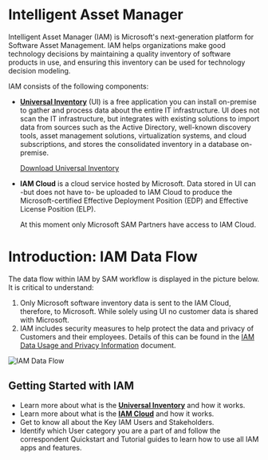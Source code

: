 # Intelligent Asset Manager

Intelligent Asset Manager (IAM) is Microsoft's next-generation platform for Software Asset Management. IAM helps organizations make good technology decisions by maintaining a quality inventory of software products in use, and ensuring this inventory can be used for technology decision modeling.

IAM consists of the following components:

- **[Universal Inventory](universal-inventory/what-is-universal-inventory.md)** (UI) is a free application you can install on-premise to gather and process data about the entire IT infrastructure. UI does not scan the IT infrastructure, but integrates with existing solutions to import data from sources such as the Active Directory, well-known discovery tools, asset management solutions, virtualization systems, and cloud subscriptions, and stores the consolidated inventory in a database on-premise.  

  [Download Universal Inventory](https://aka.ms/downloadui)

- **IAM Cloud** is a cloud service hosted by Microsoft. Data stored in UI can -but does not have to- be uploaded to IAM Cloud to produce the Microsoft-certified Effective Deployment Position (EDP) and Effective License Position (ELP).  
  
  At this moment only Microsoft SAM Partners have access to IAM Cloud.

# Introduction: IAM Data Flow

The data flow within IAM by SAM workflow is displayed in the picture below. It is critical to understand:

1. Only Microsoft software inventory data is sent to the IAM Cloud, therefore, to Microsoft. While solely using UI no customer data is shared with Microsoft.
1. IAM includes security measures to help protect the data and privacy of Customers and their employees. Details of this can be found in the [IAM Data Usage and Privacy Information](https://aka.ms/iamdatausage)  document.

![IAM Data Flow](media/IAM_Data_Flow.jpg)

## Getting Started with IAM

- Learn more about what is the  [**Universal Inventory**](Overview/UI.md) and how it works.  
- Learn more about what is the [**IAM Cloud**](Overview/IAMCloud.md) and how it works.
- Get to know all about the Key IAM Users and Stakeholders.
- Identify which User category you are a part of and follow the correspondent Quickstart and Tutorial guides to learn how to use all IAM apps and features.